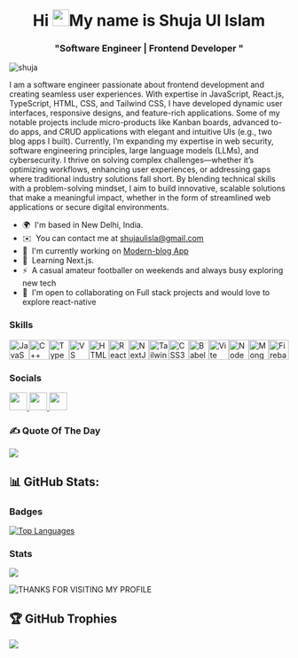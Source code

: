<h1 align="center">Hi <img src="https://user-images.githubusercontent.com/18350557/176309783-0785949b-9127-417c-8b55-ab5a4333674e.gif?raw=true" alt="waving hand" height-"30" width="30"/>My name is Shuja Ul Islam</h1>
<h3 align="center"> "Software Engineer | Frontend Developer " </h3>
<p align="left"> <img src="https://komarev.com/ghpvc/?username=achiit&label=Profile%20views&color=0e75b6&style=flat" alt="shuja" /> </p>
<!-- <p align="left"> <img src="https://komarev.com/ghpvc/?username=SHUJA&label=Profile%20views&color=0e75b6&style=flat" alt="shuja" /> </p> -->

I am a software engineer passionate about frontend development and creating seamless user experiences. With expertise in JavaScript, React.js, TypeScript, HTML, CSS, and Tailwind CSS, I have developed dynamic user interfaces, responsive designs, and feature-rich applications. Some of my notable projects include micro-products like Kanban boards, advanced to-do apps, and CRUD applications with elegant and intuitive UIs (e.g., two blog apps I built). Currently, I’m expanding my expertise in web security, software engineering principles, large language models (LLMs), and cybersecurity. I thrive on solving complex challenges—whether it’s optimizing workflows, enhancing user experiences, or addressing gaps where traditional industry solutions fall short. By blending technical skills with a problem-solving mindset, I aim to build innovative, scalable solutions that make a meaningful impact, whether in the form of streamlined web applications or secure digital environments.

<!--I am a software engineer with a focus on frontend development and delivering exceptional user experiences. Proficient in JavaScript, React.js, TypeScript, HTML, CSS, and Tailwind CSS, I have designed and implemented dynamic interfaces, responsive designs, and high-performing applications. My portfolio includes building micro-products such as Kanban boards, advanced task management tools, and CRUD applications, each tailored to optimize functionality and usability.

Beyond technical delivery, I am dedicated to addressing complex challenges at the intersection of technology, design, and business impact. I am currently deepening my expertise in software engineering best practices, web security, large language models (LLMs), and cybersecurity. By combining technical proficiency with a problem-solving mindset, I aim to develop scalable solutions that drive operational efficiency, enhance user engagement, and create measurable value in secure digital environments. -->

* 🌍  I'm based in New Delhi, India.
* ✉️  You can contact me at [shujaulisla@gmail.com](mailto:shujaulisla@gmail.com)
* 🚀  I'm currently working on [Modern-blog App](https://github.com/Shujaulislam/modern-blog)
* 🧠  Learning Next.js.
* ⚡  A casual amateur footballer on weekends and always busy exploring new tech
* 🤝  I'm open to collaborating on Full stack projects and would love to explore react-native
<!--* 🚀  I'm currently working on [food-app](http://github.com/Shujaulislam/food-odering-app) -->

### Skills


<p align="left">
<a href="https://developer.mozilla.org/en-US/docs/Web/JavaScript" target="_blank" rel="noreferrer"><img src="https://raw.githubusercontent.com/danielcranney/readme-generator/main/public/icons/skills/javascript-colored.svg" width="36" height="36" alt="JavaScript" /></a><a href="https://docs.microsoft.com/en-us/cpp/?view=msvc-170" target="_blank" rel="noreferrer"><img src="https://raw.githubusercontent.com/danielcranney/readme-generator/main/public/icons/skills/cplusplus-colored.svg" width="36" height="36" alt="C++" /></a><a href="https://www.typescriptlang.org/" target="_blank" rel="noreferrer"><img src="https://raw.githubusercontent.com/danielcranney/readme-generator/main/public/icons/skills/typescript-colored.svg" width="36" height="36" alt="TypeScript" /></a><a href="https://code.visualstudio.com/" target="_blank" rel="noreferrer"><img src="https://raw.githubusercontent.com/danielcranney/readme-generator/main/public/icons/skills/visualstudiocode.svg" width="36" height="36" alt="VS Code" /></a><a href="https://developer.mozilla.org/en-US/docs/Glossary/HTML5" target="_blank" rel="noreferrer"><img src="https://raw.githubusercontent.com/danielcranney/readme-generator/main/public/icons/skills/html5-colored.svg" width="36" height="36" alt="HTML5" /></a><a href="https://reactjs.org/" target="_blank" rel="noreferrer"><img src="https://raw.githubusercontent.com/danielcranney/readme-generator/main/public/icons/skills/react-colored.svg" width="36" height="36" alt="React" /></a><a href="https://nextjs.org/docs" target="_blank" rel="noreferrer"><img src="https://raw.githubusercontent.com/danielcranney/readme-generator/main/public/icons/skills/nextjs-colored.svg" width="36" height="36" alt="NextJs" /></a><a href="https://tailwindcss.com/" target="_blank" rel="noreferrer"><img src="https://raw.githubusercontent.com/danielcranney/readme-generator/main/public/icons/skills/tailwindcss-colored.svg" width="36" height="36" alt="TailwindCSS" /></a><a href="https://www.w3.org/TR/CSS/#css" target="_blank" rel="noreferrer"><img src="https://raw.githubusercontent.com/danielcranney/readme-generator/main/public/icons/skills/css3-colored.svg" width="36" height="36" alt="CSS3" /></a><a href="https://babeljs.io/" target="_blank" rel="noreferrer"><img src="https://raw.githubusercontent.com/danielcranney/readme-generator/main/public/icons/skills/babel-colored.svg" width="36" height="36" alt="Babel" /></a><a href="https://vitejs.dev/" target="_blank" rel="noreferrer"><img src="https://raw.githubusercontent.com/danielcranney/readme-generator/main/public/icons/skills/vite-colored.svg" width="36" height="36" alt="Vite" /></a><a href="https://nodejs.org/en/" target="_blank" rel="noreferrer"><img src="https://raw.githubusercontent.com/danielcranney/readme-generator/main/public/icons/skills/nodejs-colored.svg" width="36" height="36" alt="NodeJS" /></a><a href="https://www.mongodb.com/" target="_blank" rel="noreferrer"><img src="https://raw.githubusercontent.com/danielcranney/readme-generator/main/public/icons/skills/mongodb-colored.svg" width="36" height="36" alt="MongoDB" /></a><a href="https://firebase.google.com/" target="_blank" rel="noreferrer"><img src="https://raw.githubusercontent.com/danielcranney/readme-generator/main/public/icons/skills/firebase-colored.svg" width="36" height="36" alt="Firebase" /></a>
</p>

### Socials

<p align="left"> <a href="https://www.github.com/Shujaulislam" target="_blank" rel="noreferrer"> <picture> <source media="(prefers-color-scheme: dark)" srcset="https://raw.githubusercontent.com/danielcranney/readme-generator/main/public/icons/socials/github-dark.svg" /> <source media="(prefers-color-scheme: light)" srcset="https://raw.githubusercontent.com/danielcranney/readme-generator/main/public/icons/socials/github.svg" /> <img src="https://raw.githubusercontent.com/danielcranney/readme-generator/main/public/icons/socials/github.svg" width="32" height="32" /> </picture> </a> <a href="https://www.linkedin.com/in/shuja-ul-islam/" target="_blank" rel="noreferrer"> <picture> <source media="(prefers-color-scheme: dark)" srcset="https://raw.githubusercontent.com/danielcranney/readme-generator/main/public/icons/socials/linkedin-dark.svg" /> <source media="(prefers-color-scheme: light)" srcset="https://raw.githubusercontent.com/danielcranney/readme-generator/main/public/icons/socials/linkedin.svg" /> <img src="https://raw.githubusercontent.com/danielcranney/readme-generator/main/public/icons/socials/linkedin.svg" width="32" height="32" /> </picture> </a> <a href="https://www.x.com/Shujaulislam09" target="_blank" rel="noreferrer"> <picture> <source media="(prefers-color-scheme: dark)" srcset="https://raw.githubusercontent.com/danielcranney/readme-generator/main/public/icons/socials/twitter-dark.svg" /> <source media="(prefers-color-scheme: light)" srcset="https://raw.githubusercontent.com/danielcranney/readme-generator/main/public/icons/socials/twitter.svg" /> <img src="https://raw.githubusercontent.com/danielcranney/readme-generator/main/public/icons/socials/twitter.svg" width="32" height="32" /> </picture> </a></p>

<h3 align="left">✍️ Quote Of The Day</h3>

![](https://quotes-github-readme.vercel.app/api?type=horizontal&theme=merko)



## 📊 GitHub Stats:
### Badges

<a href="https://github.com/Shujaulislam" align="left"><img src="https://github-readme-stats.vercel.app/api/top-langs/?username=Shujaulislam&langs_count=10&title_color=0891b2&text_color=ffffff&icon_color=0891b2&bg_color=1c1917&hide_border=true&locale=en&custom_title=Top%20%Languages" alt="Top Languages" /></a>
<!--![](https://github-readme-stats.vercel.app/api?username=Shujaulislam&theme=gotham&hide_border=false&include_all_commits=true&count_private=true)<br/> -->
### Stats
![](https://github-readme-streak-stats.herokuapp.com/?user=Shujaulislam&theme=gotham&hide_border=false)<br/>
<!-- <p>&nbsp;<img align="center" src="https://github-readme-stats.vercel.app/api?username=achiit&show_icons=true&locale=en" alt="achiit" /></p> -->
![THANKS FOR VISITING MY PROFILE](https://raw.githubusercontent.com/BrunnerLivio/brunnerlivio/master/images/marquee.svg)

## 🏆 GitHub Trophies
![](https://github-profile-trophy.vercel.app/?username=Shujaulislam&theme=apprentice&no-frame=false&no-bg=true&margin-w=4)
